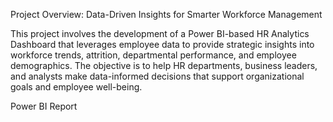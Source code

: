Project Overview: Data-Driven Insights for Smarter Workforce Management

This project involves the development of a Power BI-based HR Analytics Dashboard that leverages employee data to provide strategic insights into workforce trends,
attrition, departmental performance, and employee demographics. The objective is to help HR departments, business leaders, and analysts make data-informed decisions 
that support organizational goals and employee well-being.

Power BI Report


